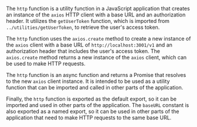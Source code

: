 The `http` function is a utility function in a JavaScript application that creates an instance of the `axios` HTTP client with a base URL and an authorization header. It utilizes the `getUserToken` function, which is imported from `../utilities/getUserToken`, to retrieve the user's access token.

The `http` function uses the `axios.create` method to create a new instance of the `axios` client with a base URL of `http://localhost:3001/v1` and an authorization header that includes the user's access token. The `axios.create` method returns a new instance of the `axios` client, which can be used to make HTTP requests.

The `http` function is an async function and returns a Promise that resolves to the new `axios` client instance. It is intended to be used as a utility function that can be imported and called in other parts of the application.

Finally, the `http` function is exported as the default export, so it can be imported and used in other parts of the application. The `baseURL` constant is also exported as a named export, so it can be used in other parts of the application that need to make HTTP requests to the same base URL.
